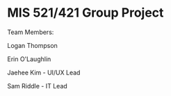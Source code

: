 # MIS 521/421 Group Project

Team Members:

Logan Thompson

Erin O'Laughlin

Jaehee Kim - UI/UX Lead

Sam Riddle - IT Lead

